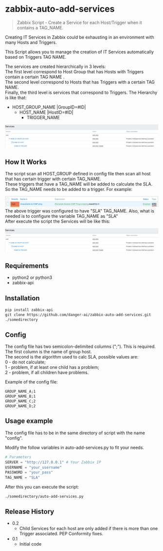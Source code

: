 # zabbix-auto-add-services

> Zabbix Script - Create a Service for each Host/Trigger when it contains a TAG_NAME.

Creating IT Services in Zabbix could be exhausting in an environment with many Hosts and Triggers.

This Script allows you to manage the creation of IT Services automatically based on Triggers TAG NAME.

The services are created hierarchically in 3 levels:\
The first level correspond to Host Group that has Hosts with Triggers contain a certain TAG NAME . \
The second level correspond to Hosts that has Triggers with a certain TAG NAME. \
Finally, the third level is services that correspond to Triggers.
The Hierarchy is like that:

- HOST_GROUP_NAME |GroupID=#ID|
  - HOST_NAME |HostID=#ID|
    - TRIGGER_NAME

![Hierarchy_sample](/hierarquia.png)

## How It Works

The script scan all HOST_GROUP defined in config file then scan all host that has certain trigger with certain TAG_NAME.\
These triggers that have a TAG_NAME will be added to calculate the SLA. 
So the TAG_NAME needs to be added to a trigger. For example:

![Trigger_Sample](/trigger_tag.png)\
The above trigger was configured to have "SLA" TAG_NAME. Also, what is needed is to configure the variable TAG_NAME as "SLA"\
After execute the script the Services will be like this:

![Hierarchy_sample](/hierarquia.png)


## Requirements
 - python2 or python3
 - zabbix-api

## Installation
```
pip install zabbix-api
git clone https://github.com/danger-ai/zabbix-auto-add-services.git ./somedirectory
```
## Config

The config file has two semicolon-delimited columns (";"). This is required.\
The first column is the name of group host.\
The second is the algorithm used to calc SLA, possible values are:\
 0 - do not calculate;\
 1 - problem, if at least one child has a problem;\
 2 - problem, if all children have problems.

Example of the config file:
```
GROUP_NAME_A;1
GROUP_NAME_B;1
GROUP_NAME_C;2
GROUP_NAME_D;2
```

## Usage example

The config file has to be in the same directory of script with the name "config".

Modify the follow variables in auto-add-services.py to fit your needs.
```python
# Parameters
SERVER = "http://127.0.0.1" # Your Zabbix IP
USERNAME = "your_username"
PASSWORD = "your_pass"
TAG_NAME = "SLA"
```

After this you can execute the script:

```
./somedirectory/auto-add-services.py
```

## Release History
* 0.2
    * Child Services for each host are only added if there is more than one Trigger associated. PEP Conformity fixes.
* 0.1
    * Initial code

